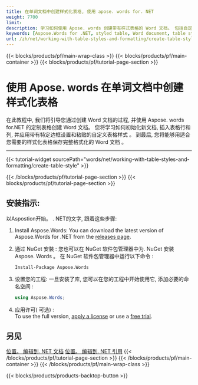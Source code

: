 ```yaml
---
title: 在单词文档中创建样式化表格, 使用 apose. words for. NET
weight: 7700
limit: 
description: 学习如何使用 Apose. words 创建带有样式表格的 Word 文档。 包括自定义表格样式、 边框和挂贴 。
keywords: [Aspose.Words for .NET, styled table, Word document, table style, table formatting, document creation, borders, padding, .NET tutorial]
url: /zh/net/working-with-table-styles-and-formatting/create-table-style/
---
```

{{< blocks/products/pf/main-wrap-class >}}
{{< blocks/products/pf/main-container >}}
{{< blocks/products/pf/tutorial-page-section >}}

# 使用 Apose. words 在单词文档中创建样式化表格

在此教程中, 我们将引导您通过创建 Word 文档的过程, 并使用 Aspose. words for.NET 的定制表格创建 Word 文档。 您将学习如何初始化新文档, 插入表格行和列, 并应用带有特定边框设置和粘贴的自定义表格样式 。 到最后, 您将能够用适合您需要的样式化表格保存完整格式化的 Word 文档 。

---
{{< tutorial-widget sourcePath="words/net/working-with-table-styles-and-formatting/create-table-style" >}}

{{< /blocks/products/pf/tutorial-page-section >}}
{{< blocks/products/pf/tutorial-page-section >}}
## 安装指示:
以Aspostion开始。 . NET的文字, 跟着这些步骤:

1. Install Aspose.Words: You can download the latest version of Aspose.Words for .NET from the [releases page](https://releases.aspose.com/words/net/).

2. 通过 NuGet 安裝 : 您也可以在 NuGet 软件包管理器中为. NuGet 安装 Aspose. Words 。 在 NuGet 软件包管理器中运行以下命令 :
   ```
   Install-Package Aspose.Words
   ```

3. 设置您的工程: 一旦安装了库, 您可以在您的工程中开始使用它, 添加必要的命名空间 :
   ```csharp
   using Aspose.Words;
   ```
4. 应用许可( 可选) :  
   To use the full version, [apply a license](https://purchase.aspose.com/temporary-license/) or use a [free trial](https://releases.aspose.com/words/net/).
   
## 另见
[位置。 编辑到. NET 文档](https://docs.aspose.com/words/net/)
[位置。 编辑到. NET 引用](https://reference.aspose.com/words/net/)
{{< /blocks/products/pf/tutorial-page-section >}}
{{< /blocks/products/pf/main-container >}}
{{< /blocks/products/pf/main-wrap-class >}}

{{< blocks/products/products-backtop-button >}}
